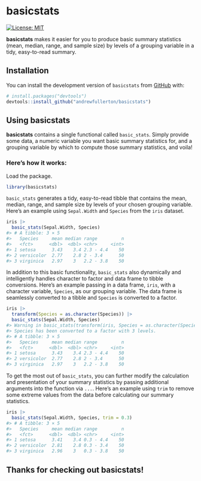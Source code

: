 
<!-- README.md is generated from README.Rmd. Please edit that file -->

# basicstats

<!-- badges: start -->

[![License:
MIT](https://img.shields.io/badge/License-MIT-yellow.svg)](https://opensource.org/licenses/MIT)
<!-- badges: end -->

**basicstats** makes it easier for you to produce basic summary
statistics (mean, median, range, and sample size) by levels of a
grouping variable in a tidy, easy-to-read summary.

## Installation

You can install the development version of `basicstats` from
[GitHub](https://github.com/andrewfullerton/basicstats) with:

``` r
# install.packages("devtools")
devtools::install_github("andrewfullerton/basicstats")
```

## Using basicstats

**basicstats** contains a single functional called `basic_stats`. Simply
provide some data, a numeric variable you want basic summary statistics
for, and a grouping variable by which to compute those summary
statistics, and voila!

### Here’s how it works:

Load the package.

``` r
library(basicstats)
```

`basic_stats` generates a tidy, easy-to-read tibble that contains the
mean, median, range, and sample size by levels of your chosen grouping
variable. Here’s an example using `Sepal.Width` and `Species` from the
`iris` dataset.

``` r
iris |> 
  basic_stats(Sepal.Width, Species)
#> # A tibble: 3 × 5
#>   Species     mean median range         n
#>   <fct>      <dbl>  <dbl> <chr>     <int>
#> 1 setosa      3.43    3.4 2.3 - 4.4    50
#> 2 versicolor  2.77    2.8 2 - 3.4      50
#> 3 virginica   2.97    3   2.2 - 3.8    50
```

In addition to this basic functionality, `basic_stats` also dynamically
and intelligently handles character to factor and data frame to tibble
conversions. Here’s an example passing in a data frame, `iris`, with a
character variable, `Species`, as our grouping variable. The data frame
is seamlessly converted to a tibble and `Species` is converted to a
factor.

``` r
iris |>
  transform(Species = as.character(Species)) |>
  basic_stats(Sepal.Width, Species)
#> Warning in basic_stats(transform(iris, Species = as.character(Species)), :
#> Species has been converted to a factor with 3 levels.
#> # A tibble: 3 × 5
#>   Species     mean median range         n
#>   <fct>      <dbl>  <dbl> <chr>     <int>
#> 1 setosa      3.43    3.4 2.3 - 4.4    50
#> 2 versicolor  2.77    2.8 2 - 3.4      50
#> 3 virginica   2.97    3   2.2 - 3.8    50
```

To get the most out of `basic_stats`, you can further modify the
calculation and presentation of your summary statistics by passing
additional arguments into the function via `...`. Here’s an example
using `trim` to remove some extreme values from the data before
calculating our summary statistics.

``` r
iris |>
  basic_stats(Sepal.Width, Species, trim = 0.3)
#> # A tibble: 3 × 5
#>   Species     mean median range         n
#>   <fct>      <dbl>  <dbl> <chr>     <int>
#> 1 setosa      3.41    3.4 0.3 - 4.4    50
#> 2 versicolor  2.81    2.8 0.3 - 3.4    50
#> 3 virginica   2.96    3   0.3 - 3.8    50
```

## Thanks for checking out basicstats!
